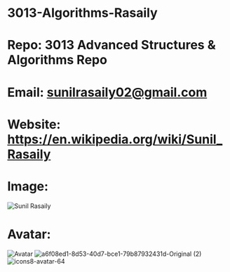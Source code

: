 # 3013-Algorithms-Rasaily
# Repo: 3013 Advanced Structures & Algorithms Repo
# Email: sunilrasaily02@gmail.com
# Website: https://en.wikipedia.org/wiki/Sunil_Rasaily
# Image:
![Sunil Rasaily](https://cs.msutexas.edu/~griffin/zcloud/zcloud-files/Rasaily_200px.png)
# Avatar:
![Avatar](https://cs.msutexas.edu/~griffin/zcloud-files/Rasaily_avatar.png)
![a6f08ed1-8d53-40d7-bce1-79b87932431d-Original (2)](https://user-images.githubusercontent.com/97619555/149541274-b9d3043a-1f89-4a63-a7bf-14ffead4e193.jpg)
![icons8-avatar-64](https://user-images.githubusercontent.com/97619555/149541915-b8b65455-b0e1-4679-87d7-a1a2723137ff.png)
